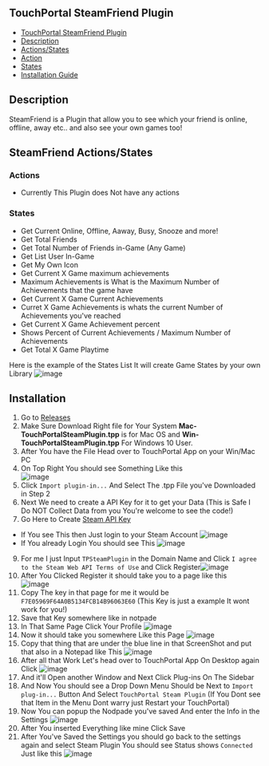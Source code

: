## TouchPortal SteamFriend Plugin
- [TouchPortal SteamFriend Plugin](#TouchPortal-SteamFriend-Plugin)
 - [Description](#description)
 - [Actions/States](#SteamFriend-Actions/States)
  - [Action](#Actions)
  - [States](#States)
 - [Installation Guide](#Installation)




## Description
SteamFriend is a Plugin that allow you to see which your friend is online, offline, away etc.. and also see your own games too!

## SteamFriend Actions/States
### Actions
 - Currently This Plugin does Not have any actions 

### States
 - Get Current Online, Offline, Aaway, Busy, Snooze and more!
 - Get Total Friends
 - Get Total Number of Friends in-Game (Any Game)
 - Get List User In-Game
 - Get My Own Icon
 - Get Current X Game maximum achievements
  - Maximum Achievements is What is the Maximum Number of Achievements that the game have
 - Get Current X Game Current Achievements
  - Curret X Game Achievements is whats the current Number of Achievements you've reached 
 - Get Current X Game Achievement percent
  - Shows Percent of Current Achievements / Maximum Number of Achievements
 - Get Total X Game Playtime
 
 Here is the example of the States List It will create Game States by your own Library
 ![image](https://user-images.githubusercontent.com/55416314/120901307-d61c4f80-c5ee-11eb-8e92-7b65ce5e7a95.png)
 
 ## Installation
 1. Go to <a target="_blank" href="https://github.com/KillerBOSS2019/TP-Steam-Friend-Plugin/releases" > Releases </a>
 2. Make Sure Download Right file for Your System **Mac-TouchPortalSteamPlugin.tpp** is for Mac OS and **Win-TouchPortalSteamPlugin.tpp** For Windows 10 User.
 3. After You have the File Head over to TouchPortal App on your Win/Mac PC
 4. On Top Right You should see Something Like this <br>![image](https://user-images.githubusercontent.com/55416314/120901464-ee409e80-c5ef-11eb-907e-fbafd58a8c59.png)
 6. Click `Import plugin-in...` And Select The .tpp File you've Downloaded in Step 2
 7. Next We need to create a API Key for it to get your Data (This is Safe I Do NOT Collect Data from you You're welcome to see the code!)
 8. Go Here to Create [Steam API Key](https://steamcommunity.com/dev/apikey)
  - If You see This then Just login to your Steam Account ![image](https://user-images.githubusercontent.com/55416314/120901588-cd2c7d80-c5f0-11eb-82e1-00b482a9338b.png)
  - If You already Login You should see This ![image](https://user-images.githubusercontent.com/55416314/120901648-154ba000-c5f1-11eb-90bb-80a5e2cd0803.png)
 9. For me I just Input `TPSteamPlugin` in the Domain Name and Click `I agree to the Steam Web API Terms of Use` and Click Register![image](https://user-images.githubusercontent.com/55416314/120901723-6c517500-c5f1-11eb-8971-c9b3204e3fe8.png)
 10. After You Clicked Register it should take you to a page like this <br>![image](https://user-images.githubusercontent.com/55416314/120901754-91de7e80-c5f1-11eb-8483-599fcfa76a8d.png)
 11. Copy The key in that page for me it would be `F7E05969F64A0B5134FCB14B96063E60` (This Key is just a example It wont work for you!)
 12. Save that Key somewhere like in notpade
 13. In That Same Page Click Your Profile ![image](https://user-images.githubusercontent.com/55416314/120901850-10d3b700-c5f2-11eb-9464-4d60bc1f4489.png)
 14. Now it should take you somewhere Like this Page ![image](https://user-images.githubusercontent.com/55416314/120901880-32cd3980-c5f2-11eb-8176-3fa6e8d39a9c.png)
 15. Copy that thing that are under the blue line in that ScreenShot and put that also in a Notepad like This ![image](https://user-images.githubusercontent.com/55416314/120901930-63ad6e80-c5f2-11eb-8ece-f907454a49f8.png)
 16. After all that Work Let's head over to TouchPortal App On Desktop again Click ![image](https://user-images.githubusercontent.com/55416314/120901960-863f8780-c5f2-11eb-9a45-423d81add6d5.png)
 17. And it'll Open another Window and Next Click Plug-ins On The Sidebar
 18. And Now You should see a Drop Down Menu Should be Next to `Import plug-in...` Button And Select `TouchPortal Steam Plugin` (If You Dont see that Item in the Menu Dont warry just Restart your TouchPortal)
 19. Now You can popup the Nodpade you've saved And enter the Info in the Settings ![image](https://user-images.githubusercontent.com/55416314/120902077-209fcb00-c5f3-11eb-9d50-ca5e808dcbc9.png)
 20. After You inserted Everything like mine Click Save
 21. After You've Saved the Settings you should go back to the settings again and select Steam Plugin You should see Status shows `Connected` Just like this ![image](https://user-images.githubusercontent.com/55416314/120902132-88eeac80-c5f3-11eb-88b4-b3ac73751907.png)




